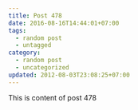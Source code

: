 ```yaml
---
title: Post 478
date: 2016-08-16T14:44:01+07:00
tags:
  - random post
  - untagged
category:
  - random post
  - uncategorized
updated: 2012-08-03T23:08:25+07:00
---
```

This is content of post 478